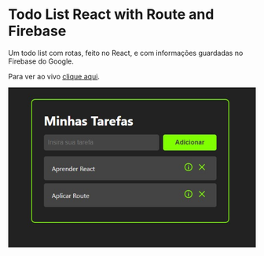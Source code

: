 # Todo List React with Route and Firebase

Um todo list com rotas, feito no React, e com informações guardadas no Firebase do Google.

Para ver ao vivo [clique aqui](https://gillfilho.github.io/todo-react-route/).

![Preview do Projeto](https://raw.githubusercontent.com/gillfilho/todo-react-route/main/thumb-react-route.jpg)
